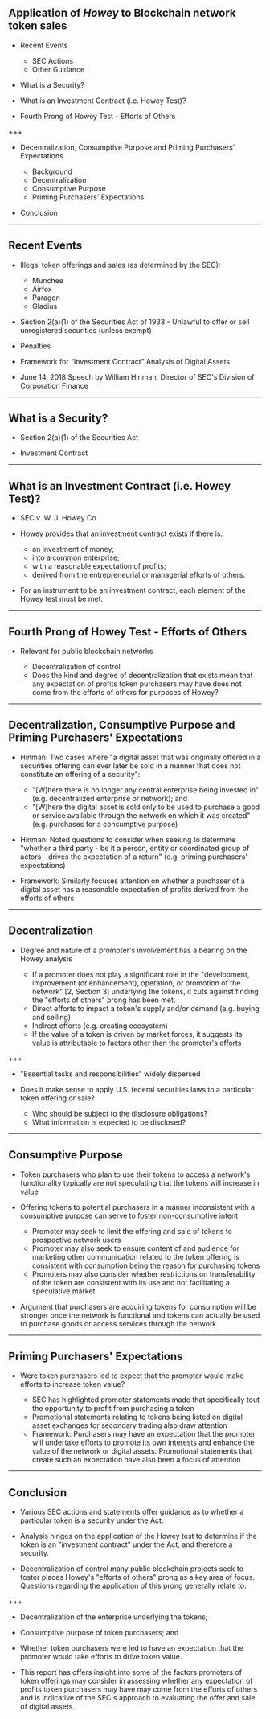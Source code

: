 ## Application of *Howey* to Blockchain network token sales

- Recent Events
  - SEC Actions
  - Other Guidance

- What is a Security?

- What is an Investment Contract (i.e. Howey Test)?

- Fourth Prong of Howey Test - Efforts of Others

+++

- Decentralization, Consumptive Purpose and Priming Purchasers' Expectations
  - Background
  - Decentralization
  - Consumptive Purpose
  - Priming Purchasers' Expectations

- Conclusion

---

## Recent Events

- Illegal token offerings and sales (as determined by the SEC):

  - Munchee
  - Airfox
  - Paragon
  - Gladius

- Section 2(a)(1) of the Securities Act of 1933 - Unlawful to offer or sell unregistered securities (unless exempt)

- Penalties

- Framework for “Investment Contract” Analysis of Digital Assets

- June 14, 2018 Speech by William Hinman, Director of SEC's Division of Corporation Finance

---

## What is a Security?

- Section 2(a)(1) of the Securities Act

- Investment Contract

---

## What is an Investment Contract (i.e. Howey Test)?

- SEC v. W. J. Howey Co.

- Howey provides that an investment contract exists if there is:

  - an investment of money;
  - into a common enterprise;
  - with a reasonable expectation of profits;
  - derived from the entrepreneurial or managerial efforts of others.

- For an instrument to be an investment contract, each element of the Howey test must be met.

---

## Fourth Prong of Howey Test - Efforts of Others

- Relevant for public blockchain networks

  - Decentralization of control
  - Does the kind and degree of decentralization that exists mean that any expectation of profits token purchasers may have does not come from the efforts of others for purposes of Howey?

---

## Decentralization, Consumptive Purpose and Priming Purchasers' Expectations

- Hinman: Two cases where "a digital asset that was originally offered in a securities offering can ever later be sold in a manner that does not constitute an offering of a security":

  - "[W]here there is no longer any central enterprise being invested in" (e.g. decentralized enterprise or network); and
  - "[W]here the digital asset is sold only to be used to purchase a good or service available through the network on which it was created" (e.g. purchases for a consumptive purpose)
  
- Hinman: Noted questions to consider when seeking to determine "whether a third party - be it a person, entity or coordinated group of actors - drives the expectation of a return" (e.g. priming purchasers' expectations)
  
- Framework: Similarly focuses attention on whether a purchaser of a digital asset has a reasonable expectation of profits derived from the efforts of others

---

## Decentralization

- Degree and nature of a promoter's involvement has a bearing on the Howey analysis

  -  If a promoter does not play a significant role in the "development, improvement (or enhancement), operation, or promotion of the network" [2, Section 3] underlying the tokens, it cuts against finding the "efforts of others" prong has been met.
    - Direct efforts to impact a token's supply and/or demand (e.g. buying and selling)
    - Indirect efforts (e.g. creating ecosystem)
  - If the value of a token is driven by market forces, it suggests its value is attributable to factors other than the promoter's efforts
  
+++

  - "Essential tasks and responsibilities" widely dispersed
  
- Does it make sense to apply U.S. federal securities laws to a particular token offering or sale?

  - Who should be subject to the disclosure obligations?
  - What information is expected to be disclosed?
  
 ---

## Consumptive Purpose

- Token purchasers who plan to use their tokens to access a network's functionality typically are not speculating that the tokens will increase in value

- Offering tokens to potential purchasers in a manner inconsistent with a consumptive purpose can serve to foster non-consumptive intent

  - Promoter may seek to limit the offering and sale of tokens to prospective network users
  - Promoter may also seek to ensure content of and audience for marketing other communication related to the token offering  is consistent with consumption being the reason for purchasing tokens
  - Promoters may also consider whether restrictions on transferability of the token are consistent with its use and not facilitating a speculative market
  
- Argument that purchasers are acquiring tokens for consumption will be stronger once the network is functional and tokens can actually be used to purchase goods or access services through the network
  
---

## Priming Purchasers' Expectations

- Were token purchasers led to expect that the promoter would make efforts to increase token value?

  - SEC has highlighted promoter statements made that specifically tout the opportunity to profit from purchasing a token
  - Promotional statements relating to tokens being listed on digital asset exchanges for secondary trading also draw attention
  - Framework: Purchasers may have an expectation that the promoter will undertake efforts to promote its own interests and enhance the value of the network or digital assets.  Promotional statements that create such an expectation have also been a focus of attention

---

## Conclusion
  
- Various SEC actions and statements offer guidance as to whether a particular token is a security under the Act.

- Analysis hinges on the application of the Howey test to determine if the token is an "investment contract" under the Act, and therefore a security.

- Decentralization of control many public blockchain projects seek to foster places Howey's "efforts of others" prong as a key area of focus. Questions regarding the application of this prong generally relate to:

+++

  - Decentralization of the enterprise underlying the tokens;
  - Consumptive purpose of token purchasers; and
  - Whether token purchasers were led to have an expectation that the promoter would take efforts to drive token value.
  
- This report has offers insight into some of the factors promoters of token offerings may consider in assessing whether any expectation of profits token purchasers may have may come from the efforts of others and is indicative of the SEC's approach to evaluating the offer and sale of digital assets.
